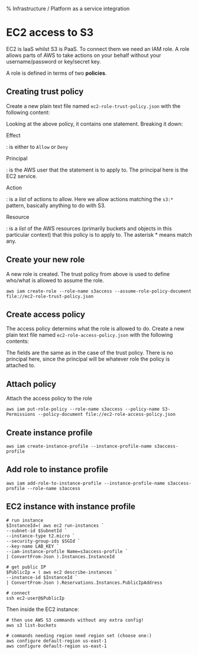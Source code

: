 % Infrastructure / Platform as a service integration

EC2 access to S3 
================

EC2 is IaaS whilst S3 is PaaS.
To connect them we need an IAM role. 
A role allows parts of AWS to take actions on your behalf
without your username/password or key/secret key.

A role is defined in terms of two **policies**.

Creating trust policy
---------------------

Create a new plain text file named `ec2-role-trust-policy.json` with the
following content:

Looking at the above policy, it contains one statement. Breaking it
down:

Effect

:   is either to `Allow` or `Deny`

Principal

:   is the AWS user that the statement is to apply to. The principal
    here is the EC2 service.

Action

:   is a *list* of actions to allow. Here we allow actions matching the
    `s3:*` pattern, basically anything to do with S3.

Resource

:   is a *list* of the AWS resources (primarily buckets and objects in
    this particular context) that this policy is to apply to. The
    asterisk \* means match any.

Create your new role
--------------------

A new role is created. The trust policy from above is used to define
who/what is allowed to assume the role.

``` {.powershell}
aws iam create-role --role-name s3access --assume-role-policy-document file://ec2-role-trust-policy.json
```

Create access policy
--------------------

The access policy determins what the role is allowed to do. Create a new
plain text file named `ec2-role-access-policy.json` with the following
contents:

The fields are the same as in the case of the trust policy. There is no
principal here, since the principal will be whatever role the policy is
attached to.

Attach policy
-------------

Attach the access policy to the role

``` {.powershell}
aws iam put-role-policy --role-name s3access --policy-name S3-Permissions --policy-document file://ec2-role-access-policy.json
```

Create instance profile
-----------------------

``` {.powershell}
aws iam create-instance-profile --instance-profile-name s3access-profile
```

Add role to instance profile
----------------------------

``` {.powershell}
aws iam add-role-to-instance-profile --instance-profile-name s3access-profile --role-name s3access
```

EC2 instance with instance profile
----------------------------------

``` {.powershell}
# run instance 
$InstanceId=( aws ec2 run-instances `
--subnet-id $SubnetId `
--instance-type t2.micro `
--security-group-ids $SGId `
--key-name LAB_KEY `
--iam-instance-profile Name=s3access-profile `
| ConvertFrom-Json ).Instances.InstanceId

# get public IP
$PublicIp = ( aws ec2 describe-instances `
--instance-id $InstanceId `
| ConvertFrom-Json ).Reservations.Instances.PublicIpAddress

# connect
ssh ec2-user@$PublicIp
```

Then inside the EC2 instance:

``` {.bash}
# then use AWS S3 commands without any extra config!
aws s3 list-buckets 

# commands needing region need region set (choose one:)
aws configure default-region us-east-1
aws configure default-region us-east-1
```
